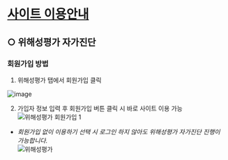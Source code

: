 # [사이트 이용안내](https://sooyeon1022.github.io/Micro/)


## ○ 위해성평가 자가진단  

### 회원가입 방법  
1. 위해성평가 탭에서 회원가입 클릭 
  
  
![image](https://user-images.githubusercontent.com/125325764/220272016-07cc5db4-7dc5-4747-8f26-08139eee4742.png)  
  
2. 가입자 정보 입력 후 회원가입 버튼 클릭 시 바로 사이트 이용 가능  
![위해성평가 회원가입 1](https://user-images.githubusercontent.com/125325764/220272081-f5520fcf-dfec-4d12-83c4-36c0c194ac5a.png)
    

+ _회원가입 없이 이용하기 선택 시 로그인 하지 않아도 위해성평가 자가진단 진행이 가능합니다._  
![위해성평가](https://user-images.githubusercontent.com/125325764/220267435-139ac209-b998-4dfb-a920-04d09df3a78f.png)



